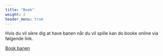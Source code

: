 ```yaml
---
title: "Book"
weight: 2
header_menu: true
---
```


Hvis du vil sikre dig at have banen når du vil spille kan do booke online via følgende link.

<!-- Calendly link widget begin -->
<link href="https://assets.calendly.com/assets/external/widget.css" rel="stylesheet">
<script src="https://assets.calendly.com/assets/external/widget.js" type="text/javascript" async></script>
<a href="" onclick="Calendly.initPopupWidget({url: 'https://calendly.com/guldbaektennisklub?hide_landing_page_details=1&hide_gdpr_banner=1&primary_color=86c440'});return false;">Book banen</a>
<!-- Calendly link widget end -->
